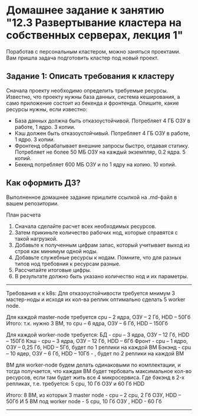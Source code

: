 # Домашнее задание к занятию "12.3 Развертывание кластера на собственных серверах, лекция 1"
Поработав с персональным кластером, можно заняться проектами. Вам пришла задача подготовить кластер под новый проект.

## Задание 1: Описать требования к кластеру
Сначала проекту необходимо определить требуемые ресурсы. Известно, что проекту нужны база данных, система кеширования, а само приложение состоит из бекенда и фронтенда. Опишите, какие ресурсы нужны, если известно:

* База данных должна быть отказоустойчивой. Потребляет 4 ГБ ОЗУ в работе, 1 ядро. 3 копии.
* Кэш должен быть отказоустойчивый. Потребляет 4 ГБ ОЗУ в работе, 1 ядро. 3 копии.
* Фронтенд обрабатывает внешние запросы быстро, отдавая статику. Потребляет не более 50 МБ ОЗУ на каждый экземпляр, 0.2 ядра. 5 копий.
* Бекенд потребляет 600 МБ ОЗУ и по 1 ядру на копию. 10 копий.

## Как оформить ДЗ?

Выполненное домашнее задание пришлите ссылкой на .md-файл в вашем репозитории.

План расчета
1. Сначала сделайте расчет всех необходимых ресурсов.
2. Затем прикиньте количество рабочих нод, которые справятся с такой нагрузкой.
3. Добавьте к полученным цифрам запас, который учитывает выход из строя как минимум одной ноды.
4. Добавьте служебные ресурсы к нодам. Помните, что для разных типов нод требовния к ресурсам разные.
5. Рассчитайте итоговые цифры.
6. В результате должно быть указано количество нод и их параметры.

***

Требования к к k8s:
Для отказоустойчивости требуется мнимум 3 мастер-ноды и исходя их кол-ва реплик оптимально сделать 5 worker node.

Для каждой master-node требуется cpu – 2 ядра, ОЗУ – 2 Гб, HDD – 50Гб
Итого: т.к. нужно 3 ВМ, то cpu – 6 ядра, ОЗУ – 6 Гб, HDD – 150Гб

Для каждой worker-node требуется:
БД  - cpu – 3 ядра, ОЗУ – 12 Гб, HDD – 150Гб
Кэш - cpu – 3 ядра, ОЗУ – 12 Гб, HDD – 6Гб
Фронт - cpu – 1 ядро, ОЗУ – 0,25 Гб, HDD – 5Гб, будет по 1 реплики на каждой ВМ
Бэкэнд - cpu – 10 ядер, ОЗУ – 6 Гб, HDD – 10Гб - , будет по 2 реплики на каждой ВМ

ВМ  для worker-node будем делать одинаковыми по комплектации, и тогда получается, что каждая  ВМ будет тербовать максимальное кол-во ресурсов, если там будет жить все 4 микросервиса. Где бэкэнд в 2-х репликах, т.е. требуется:
5 cpu, 10 Гб ОЗУ  и 60 Гб HDD

Итого:
8 ВМ, из которых 3 master node - cpu – 2 cpu,  2 Гб ОЗУ, HDD – 50Гб
И 5 ВМ под worker node - 5 cpu, 10 Гб ОЗУ ,  HDD - 60 Гб

***
